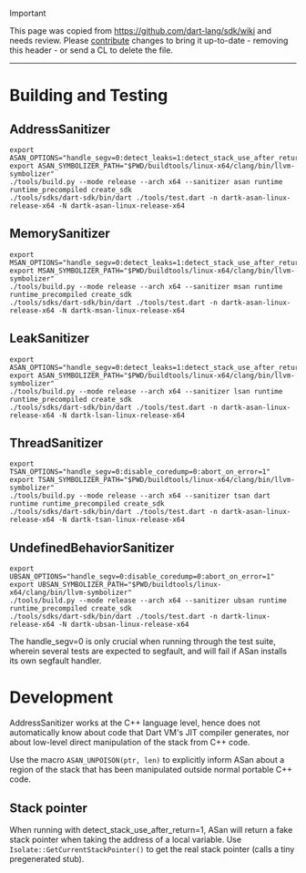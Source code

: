 > [!IMPORTANT]
> This page was copied from https://github.com/dart-lang/sdk/wiki and needs review.
> Please [contribute](../CONTRIBUTING.md) changes to bring it up-to-date -
> removing this header - or send a CL to delete the file.

---

# Building and Testing

## AddressSanitizer

```
export ASAN_OPTIONS="handle_segv=0:detect_leaks=1:detect_stack_use_after_return=0:disable_coredump=0:abort_on_error=1"
export ASAN_SYMBOLIZER_PATH="$PWD/buildtools/linux-x64/clang/bin/llvm-symbolizer"
./tools/build.py --mode release --arch x64 --sanitizer asan runtime runtime_precompiled create_sdk
./tools/sdks/dart-sdk/bin/dart ./tools/test.dart -n dartk-asan-linux-release-x64 -N dartk-asan-linux-release-x64
```

## MemorySanitizer

```
export MSAN_OPTIONS="handle_segv=0:detect_leaks=1:detect_stack_use_after_return=0:disable_coredump=0:abort_on_error=1"
export MSAN_SYMBOLIZER_PATH="$PWD/buildtools/linux-x64/clang/bin/llvm-symbolizer"
./tools/build.py --mode release --arch x64 --sanitizer msan runtime runtime_precompiled create_sdk
./tools/sdks/dart-sdk/bin/dart ./tools/test.dart -n dartk-asan-linux-release-x64 -N dartk-msan-linux-release-x64
```

## LeakSanitizer

```
export ASAN_OPTIONS="handle_segv=0:detect_leaks=1:detect_stack_use_after_return=0:disable_coredump=0:abort_on_error=1"
export ASAN_SYMBOLIZER_PATH="$PWD/buildtools/linux-x64/clang/bin/llvm-symbolizer"
./tools/build.py --mode release --arch x64 --sanitizer lsan runtime runtime_precompiled create_sdk
./tools/sdks/dart-sdk/bin/dart ./tools/test.dart -n dartk-asan-linux-release-x64 -N dartk-lsan-linux-release-x64
```
## ThreadSanitizer

```
export TSAN_OPTIONS="handle_segv=0:disable_coredump=0:abort_on_error=1"
export TSAN_SYMBOLIZER_PATH="$PWD/buildtools/linux-x64/clang/bin/llvm-symbolizer"
./tools/build.py --mode release --arch x64 --sanitizer tsan dart runtime runtime_precompiled create_sdk
./tools/sdks/dart-sdk/bin/dart ./tools/test.dart -n dartk-asan-linux-release-x64 -N dartk-tsan-linux-release-x64
```
## UndefinedBehaviorSanitizer

```
export UBSAN_OPTIONS="handle_segv=0:disable_coredump=0:abort_on_error=1"
export UBSAN_SYMBOLIZER_PATH="$PWD/buildtools/linux-x64/clang/bin/llvm-symbolizer"
./tools/build.py --mode release --arch x64 --sanitizer ubsan runtime runtime_precompiled create_sdk
./tools/sdks/dart-sdk/bin/dart ./tools/test.dart -n dartk-linux-release-x64 -N dartk-ubsan-linux-release-x64
```

The handle_segv=0 is only crucial when running through the test suite, wherein several tests are expected to segfault, and will fail if ASan installs its own segfault handler.

# Development #

AddressSanitizer works at the C++ language level, hence does not automatically know about code that Dart VM's JIT compiler generates, nor about low-level direct manipulation of the stack from C++ code.

Use the macro `ASAN_UNPOISON(ptr, len)` to explicitly inform ASan about a region of the stack that has been manipulated outside normal portable C++ code.

## Stack pointer ##

When running with detect_stack_use_after_return=1, ASan will return a fake stack pointer when taking the address of a local variable. Use `Isolate::GetCurrentStackPointer()` to get the real stack pointer (calls a tiny pregenerated stub).
